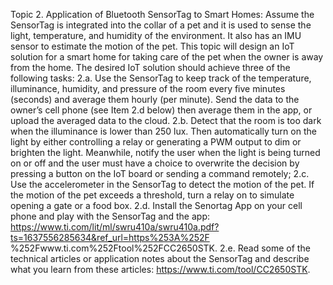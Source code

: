 Topic 2. Application of Bluetooth SensorTag to Smart Homes:
Assume the SensorTag is integrated into the collar of a pet and it is used to sense the light, temperature,
and humidity of the environment. It also has an IMU sensor to estimate the motion of the pet. This topic
will design an IoT solution for a smart home for taking care of the pet when the owner is away from
the home. The desired IoT solution should achieve three of the following tasks:
2.a. Use the SensorTag to keep track of the temperature, illuminance, humidity, and pressure of the
room every five minutes (seconds) and average them hourly (per minute). Send the data to the owner’s
cell phone (see Item 2.d below) then average them in the app, or upload the averaged data to the cloud.
2.b. Detect that the room is too dark when the illuminance is lower than 250 lux. Then automatically
turn on the light by either controlling a relay or generating a PWM output to dim or brighten the light.
Meanwhile, notify the user when the light is being turned on or off and the user must have a choice to
overwrite the decision by pressing a button on the IoT board or sending a command remotely;
2.c. Use the accelerometer in the SensorTag to detect the motion of the pet. If the motion of the pet
exceeds a threshold, turn a relay on to simulate opening a gate or a food box.
2.d. Install the Senortag App on your cell phone and play with the SensorTag and the app:
https://www.ti.com/lit/ml/swru410a/swru410a.pdf?ts=1637556285634&ref_url=https%253A%252F
%252Fwww.ti.com%252Ftool%252FCC2650STK.
2.e. Read some of the technical articles or application notes about the SensorTag and describe what you
learn from these articles: https://www.ti.com/tool/CC2650STK.
